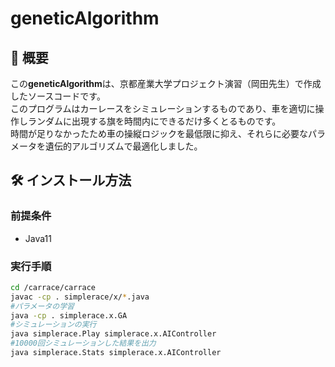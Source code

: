 # geneticAlgorithm

## 📘 概要

この**geneticAlgorithm**は、京都産業大学プロジェクト演習（岡田先生）で作成したソースコードです。<br>
このプログラムはカーレースをシミュレーションするものであり、車を適切に操作しランダムに出現する旗を時間内にできるだけ多くとるものです。<br>
時間が足りなかったため車の操縦ロジックを最低限に抑え、それらに必要なパラメータを遺伝的アルゴリズムで最適化しました。

## 🛠️ インストール方法

### 前提条件

- Java11

### 実行手順

```bash
cd /carrace/carrace
javac -cp . simplerace/x/*.java
#パラメータの学習
java -cp . simplerace.x.GA
#シミュレーションの実行
java simplerace.Play simplerace.x.AIController
#10000回シミュレーションした結果を出力
java simplerace.Stats simplerace.x.AIController
```
